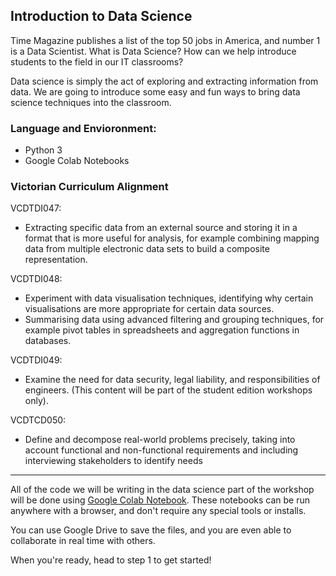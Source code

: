 ## Introduction to Data Science

Time Magazine publishes a list of the top 50 jobs in America, and number 1 is a Data Scientist. What is Data Science? How can we help introduce students to the field in our IT classrooms?

Data science is simply the act of exploring and extracting information from data. We are going to introduce some easy and fun ways to bring data science techniques into the classroom.

### Language and Envioronment:
* Python 3
* Google Colab Notebooks

### Victorian Curriculum Alignment
VCDTDI047:
  * Extracting specific data from an external source and storing it in a format that is more useful for analysis, for example combining mapping data from multiple electronic data sets to build a composite representation.

VCDTDI048:
  * Experiment with data visualisation techniques, identifying why certain visualisations are more appropriate for certain data sources.
  * Summarising data using advanced filtering and grouping techniques, for example pivot tables in spreadsheets and aggregation functions in databases.

VCDTDI049:
  * Examine the need for data security, legal liability, and responsibilities of engineers. (This content
will be part of the student edition workshops only).

VCDTCD050:
  * Define and decompose real-world problems precisely, taking into account functional and non-functional requirements and including interviewing stakeholders to identify needs

---

All of the code we will be writing in the data science part of the workshop will be done using [Google Colab Notebook](https://colab.research.google.com/). These notebooks can be run anywhere with a browser, and don't require any special tools or installs.

You can use Google Drive to save the files, and you are even able to collaborate in real time with others.

When you're ready, head to step 1 to get started!